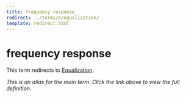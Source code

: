 ```yaml
---
title: frequency response
redirect: ../terms/e/equalization/
template: redirect.html
---
```


# frequency response

This term redirects to [Equalization](../terms/e/equalization/).

*This is an alias for the main term. Click the link above to view the full definition.*
